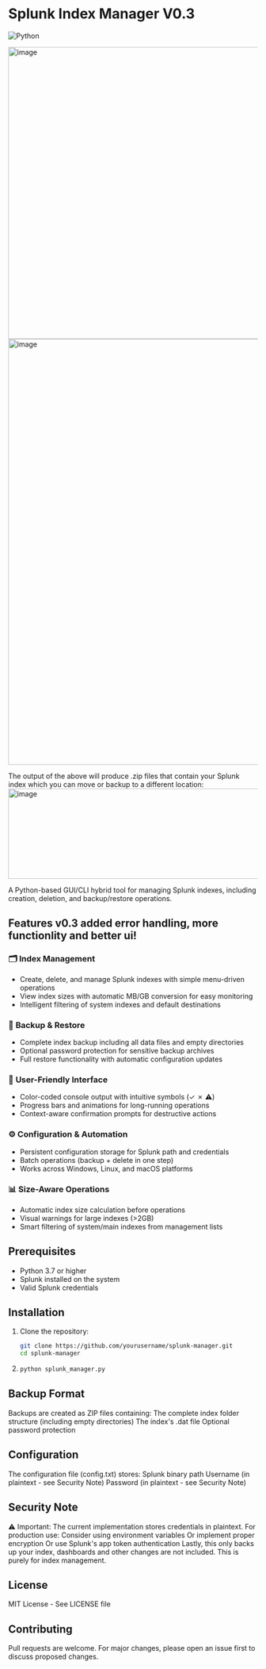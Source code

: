 # Splunk Index Manager V0.3

![Python](https://img.shields.io/badge/python-3.7%2B-blue)

<img width="626" height="589" alt="image" src="https://github.com/user-attachments/assets/effc6504-6331-491b-91ab-0a75a7d382d0" />
<img width="687" height="859" alt="image" src="https://github.com/user-attachments/assets/f2d35a3b-1d08-4ccf-9278-966ade1321d5" />

The output of the above will produce .zip files that contain your Splunk index which you can move or backup to a different location:
<img width="611" height="182" alt="image" src="https://github.com/user-attachments/assets/0bacfac6-d87e-493e-8da9-f1e74d20ef88" />


A Python-based GUI/CLI hybrid tool for managing Splunk indexes, including creation, deletion, and backup/restore operations.

## Features v0.3 added error handling, more functionlity and better ui!

### 🗂️ **Index Management**
- Create, delete, and manage Splunk indexes with simple menu-driven operations  
- View index sizes with automatic MB/GB conversion for easy monitoring  
- Intelligent filtering of system indexes and default destinations  

### 💾 **Backup & Restore**
- Complete index backup including all data files and empty directories  
- Optional password protection for sensitive backup archives  
- Full restore functionality with automatic configuration updates  

### 🎨 **User-Friendly Interface**
- Color-coded console output with intuitive symbols (✓ ✗ ⚠)  
- Progress bars and animations for long-running operations  
- Context-aware confirmation prompts for destructive actions  

### ⚙️ **Configuration & Automation**
- Persistent configuration storage for Splunk path and credentials  
- Batch operations (backup + delete in one step)  
- Works across Windows, Linux, and macOS platforms  

### 📊 **Size-Aware Operations**
- Automatic index size calculation before operations  
- Visual warnings for large indexes (>2GB)  
- Smart filtering of system/main indexes from management lists 

## Prerequisites

- Python 3.7 or higher
- Splunk installed on the system
- Valid Splunk credentials

## Installation

1. Clone the repository:
   ```bash
   git clone https://github.com/yourusername/splunk-manager.git
   cd splunk-manager
   ```
2. ```bash
   python splunk_manager.py
   ```
## Backup Format
Backups are created as ZIP files containing:
The complete index folder structure (including empty directories)
The index's .dat file
Optional password protection

## Configuration
The configuration file (config.txt) stores:
Splunk binary path
Username (in plaintext - see Security Note)
Password (in plaintext - see Security Note)

## Security Note
⚠️ Important: The current implementation stores credentials in plaintext. For production use:
Consider using environment variables
Or implement proper encryption
Or use Splunk's app token authentication
Lastly, this only backs up your index, dashboards and other changes are not included. This is purely for index management.

## License
MIT License - See LICENSE file

## Contributing
Pull requests are welcome. For major changes, please open an issue first to discuss proposed changes.   
